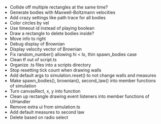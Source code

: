 - Collide off multiple rectangles at the same time?
- Generate bodies with Maxwell-Boltzmann velocities
- Add crazy settings like path trace for all bodies
- Color circles by vel
- Use timeout id instead of playing boolean
- Draw a rectangle to delete bodies inside?
- Move info to right
- Debug display of Brownian
- Display velocity vector of Brownian
- Fix random_number() allowing hi < lo, thin spawn_bodies case
- Clean tf out of script.ts
- Organize .ts files into a scripts directory
- Stop resetting tick count when drawing walls
- Add default args to simulation.reset() to not change walls and measures
- Make spawn_bodies(), brownian(), second_law() into member functions of simulation
- Turn canvasRect, x, y into function
- Clean up rectangle drawing event listeners into member functions of UIHandler
- Remove extra ui from simulation.ts
- Add default measures to second law
- Delete based on radio select
